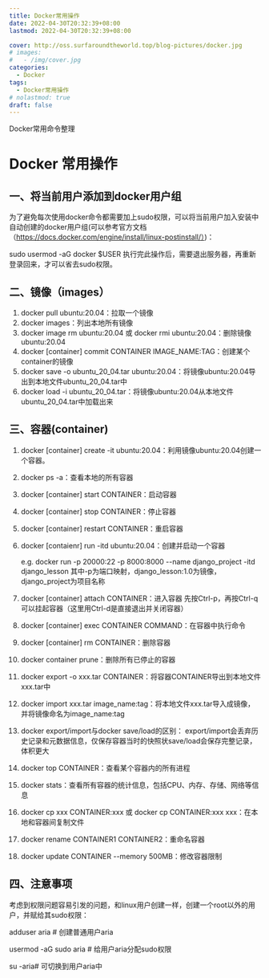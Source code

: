 ```yaml
---
title: Docker常用操作
date: 2022-04-30T20:32:39+08:00
lastmod: 2022-04-30T20:32:39+08:00

cover: http://oss.surfaroundtheworld.top/blog-pictures/docker.jpg
# images:
#   - /img/cover.jpg
categories:
  - Docker
tags:
  - Docker常用操作
# nolastmod: true
draft: false
---
```


Docker常用命令整理

<!--more-->

# Docker 常用操作

## 一、将当前用户添加到docker用户组

为了避免每次使用docker命令都需要加上sudo权限，可以将当前用户加入安装中自动创建的docker用户组(可以参考官方文档（https://docs.docker.com/engine/install/linux-postinstall/）)：

sudo usermod -aG docker $USER
执行完此操作后，需要退出服务器，再重新登录回来，才可以省去sudo权限。

## 二、镜像（images）

1. docker pull ubuntu:20.04：拉取一个镜像
2. docker images：列出本地所有镜像
3. docker image rm ubuntu:20.04 或 docker rmi ubuntu:20.04：删除镜像ubuntu:20.04
4. docker [container] commit CONTAINER IMAGE_NAME:TAG：创建某个container的镜像
5. docker save -o ubuntu_20_04.tar ubuntu:20.04：将镜像ubuntu:20.04导出到本地文件ubuntu_20_04.tar中
6. docker load -i ubuntu_20_04.tar：将镜像ubuntu:20.04从本地文件ubuntu_20_04.tar中加载出来

## 三、容器(container)

1. docker [container] create -it ubuntu:20.04：利用镜像ubuntu:20.04创建一个容器。

2. docker ps -a：查看本地的所有容器

3. docker [container] start CONTAINER：启动容器

4. docker [container] stop CONTAINER：停止容器

5. docker [container] restart CONTAINER：重启容器

6. docker [contaienr] run -itd ubuntu:20.04：创建并启动一个容器

    e.g. docker run -p 20000:22 -p 8000:8000 --name django_project  -itd django_lesson 其中-p为端口映射，django_lesson:1.0为镜像，django_project为项目名称

7. docker [container] attach CONTAINER：进入容器
   先按Ctrl-p，再按Ctrl-q可以挂起容器（这里用Ctrl-d是直接退出并关闭容器）

8. docker [container] exec CONTAINER COMMAND：在容器中执行命令

9. docker [container] rm CONTAINER：删除容器

10. docker container prune：删除所有已停止的容器

11. docker export -o xxx.tar CONTAINER：将容器CONTAINER导出到本地文件xxx.tar中

12. docker import xxx.tar image_name:tag：将本地文件xxx.tar导入成镜像，并将镜像命名为image_name:tag

13. docker export/import与docker save/load的区别： export/import会丢弃历史记录和元数据信息，仅保存容器当时的快照状save/load会保存完整记录，体积更大

14. docker top CONTAINER：查看某个容器内的所有进程

15. docker stats：查看所有容器的统计信息，包括CPU、内存、存储、网络等信息

16. docker cp xxx CONTAINER:xxx 或 docker cp CONTAINER:xxx xxx：在本地和容器间复制文件

17. docker rename CONTAINER1 CONTAINER2：重命名容器

18. docker update CONTAINER --memory 500MB：修改容器限制

## 四、注意事项

考虑到权限问题容易引发的问题，和linux用户创建一样，创建一个root以外的用户，并赋给其sudo权限：

adduser aria # 创建普通用户aria

usermod -aG sudo aria # 给用户aria分配sudo权限

su -aria# 可切换到用户aria中
